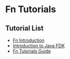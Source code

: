 # Fn Tutorials

## Tutorial List
* [Fn Introduction](Introduction/)
* [Introduction to Java FDK](JavaFDKIntroduction/)
* [Fn Tutorials Guide](../docs/FnTutorialsGuide.html) 
